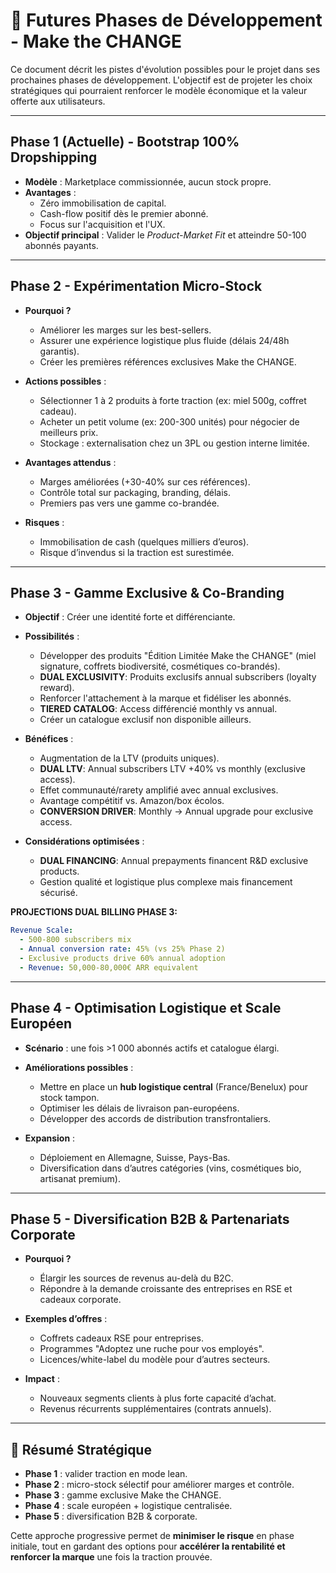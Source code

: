 # 🚀 Futures Phases de Développement - Make the CHANGE

Ce document décrit les pistes d'évolution possibles pour le projet dans ses prochaines phases de développement. L'objectif est de projeter les choix stratégiques qui pourraient renforcer le modèle économique et la valeur offerte aux utilisateurs.

---

## Phase 1 (Actuelle) - **Bootstrap 100% Dropshipping**
- **Modèle** : Marketplace commissionnée, aucun stock propre.
- **Avantages** :
  - Zéro immobilisation de capital.
  - Cash-flow positif dès le premier abonné.
  - Focus sur l'acquisition et l'UX.
- **Objectif principal** : Valider le *Product-Market Fit* et atteindre 50-100 abonnés payants.

---

## Phase 2 - **Expérimentation Micro-Stock**
- **Pourquoi ?**
  - Améliorer les marges sur les best-sellers.
  - Assurer une expérience logistique plus fluide (délais 24/48h garantis).
  - Créer les premières références exclusives Make the CHANGE.

- **Actions possibles** :
  - Sélectionner 1 à 2 produits à forte traction (ex: miel 500g, coffret cadeau).
  - Acheter un petit volume (ex: 200-300 unités) pour négocier de meilleurs prix.
  - Stockage : externalisation chez un 3PL ou gestion interne limitée.

- **Avantages attendus** :
  - Marges améliorées (+30-40% sur ces références).
  - Contrôle total sur packaging, branding, délais.
  - Premiers pas vers une gamme co-brandée.

- **Risques** :
  - Immobilisation de cash (quelques milliers d’euros).
  - Risque d’invendus si la traction est surestimée.

---

## Phase 3 - **Gamme Exclusive & Co-Branding**
- **Objectif** : Créer une identité forte et différenciante.
- **Possibilités** :
  - Développer des produits "Édition Limitée Make the CHANGE" (miel signature, coffrets biodiversité, cosmétiques co-brandés).
  - **DUAL EXCLUSIVITY**: Produits exclusifs annual subscribers (loyalty reward).
  - Renforcer l'attachement à la marque et fidéliser les abonnés.
  - **TIERED CATALOG**: Access différencié monthly vs annual.
  - Créer un catalogue exclusif non disponible ailleurs.

- **Bénéfices** :
  - Augmentation de la LTV (produits uniques).
  - **DUAL LTV**: Annual subscribers LTV +40% vs monthly (exclusive access).
  - Effet communauté/rarety amplifié avec annual exclusives.
  - Avantage compétitif vs. Amazon/box écolos.
  - **CONVERSION DRIVER**: Monthly → Annual upgrade pour exclusive access.

- **Considérations optimisées** :
  - **DUAL FINANCING**: Annual prepayments financent R&D exclusive products.
  - Gestion qualité et logistique plus complexe mais financement sécurisé.

**PROJECTIONS DUAL BILLING PHASE 3:**
```yaml
Revenue Scale:
  - 500-800 subscribers mix
  - Annual conversion rate: 45% (vs 25% Phase 2)
  - Exclusive products drive 60% annual adoption
  - Revenue: 50,000-80,000€ ARR equivalent
```

---

## Phase 4 - **Optimisation Logistique et Scale Européen**
- **Scénario** : une fois >1 000 abonnés actifs et catalogue élargi.
- **Améliorations possibles** :
  - Mettre en place un **hub logistique central** (France/Benelux) pour stock tampon.
  - Optimiser les délais de livraison pan-européens.
  - Développer des accords de distribution transfrontaliers.

- **Expansion** :
  - Déploiement en Allemagne, Suisse, Pays-Bas.
  - Diversification dans d’autres catégories (vins, cosmétiques bio, artisanat premium).

---

## Phase 5 - **Diversification B2B & Partenariats Corporate**
- **Pourquoi ?**
  - Élargir les sources de revenus au-delà du B2C.
  - Répondre à la demande croissante des entreprises en RSE et cadeaux corporate.

- **Exemples d’offres** :
  - Coffrets cadeaux RSE pour entreprises.
  - Programmes "Adoptez une ruche pour vos employés".
  - Licences/white-label du modèle pour d’autres secteurs.

- **Impact** :
  - Nouveaux segments clients à plus forte capacité d’achat.
  - Revenus récurrents supplémentaires (contrats annuels).

---

## 🎯 Résumé Stratégique
- **Phase 1** : valider traction en mode lean.
- **Phase 2** : micro-stock sélectif pour améliorer marges et contrôle.
- **Phase 3** : gamme exclusive Make the CHANGE.
- **Phase 4** : scale européen + logistique centralisée.
- **Phase 5** : diversification B2B & corporate.

Cette approche progressive permet de **minimiser le risque** en phase initiale, tout en gardant des options pour **accélérer la rentabilité et renforcer la marque** une fois la traction prouvée.

